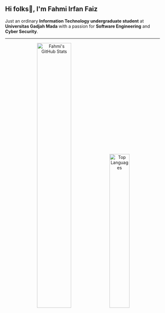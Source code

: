 ## Hi folks👋, I'm Fahmi Irfan Faiz  
Just an ordinary **Information Technology undergraduate student** at **Universitas Gadjah Mada** with a passion for **Software Engineering** and **Cyber Security**.

---

<div align="center">
  <img src="https://github-readme-stats.vercel.app/api?username=fahmiirfanfaiz&show_icons=true&theme=radical" alt="Fahmi's GitHub Stats" width="47%" style="max-width: 100%;"/>
  <img src="https://github-readme-stats.vercel.app/api/top-langs/?username=fahmiirfanfaiz&layout=compact&theme=radical" alt="Top Languages" width="35.8%" style="max-width: 100%;"/>
</div>


